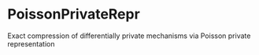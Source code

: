 # PoissonPrivateRepr
Exact compression of differentially private mechanisms via Poisson private representation
